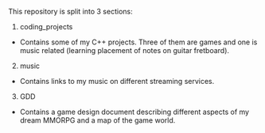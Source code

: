 This repository is split into 3 sections:

1. coding_projects
- Contains some of my C++ projects. Three of them are games and one is music related (learning placement of notes on guitar fretboard).

2. music
- Contains links to my music on different streaming services.

3. GDD 
- Contains a game design document describing different aspects of my dream MMORPG and a map of the game world.
